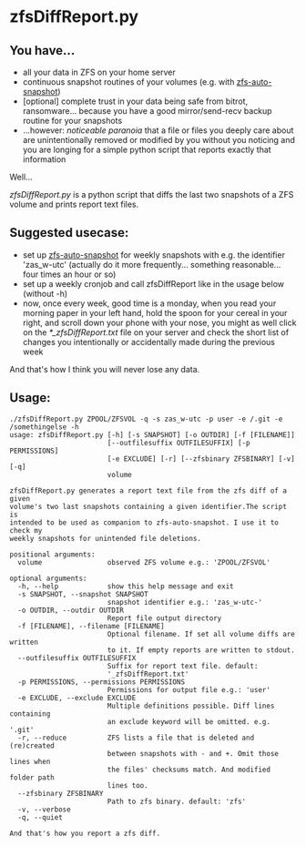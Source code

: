 # zfsDiffReport.py

## You have...

- all your data in ZFS on your home server
- continuous snapshot routines of your volumes (e.g. with [zfs-auto-snapshot](https://github.com/zfsonlinux/zfs-auto-snapshot))
- [optional] complete trust in your data being safe from bitrot, ransomware... because you have a good mirror/send-recv backup routine for your snapshots
- ...however: *noticeable paranoia* that a file or files you deeply care about are unintentionally removed or modified by you without you noticing and you are longing for a simple python script that reports exactly that information

Well...

*zfsDiffReport.py* is a python script that diffs the last two snapshots of a ZFS volume and prints report text files.

## Suggested usecase:

- set up [zfs-auto-snapshot](https://github.com/zfsonlinux/zfs-auto-snapshot) for weekly snapshots with e.g. the identifier 'zas_w-utc' (actually do it more frequently... something reasonable... four times an hour or so)
- set up a weekly cronjob and call zfsDiffReport like in the usage below (without -h)
- now, once every week, good time is a monday, when you read your morning paper in your left hand, hold the spoon for your cereal in your right, and scroll down your phone with your nose, you might as well click on the *\*_zfsDiffReport.txt* file on your server and check the short list of changes you intentionally or accidentally made during the previous week

And that's how I think you will never lose any data.

## Usage:

```
./zfsDiffReport.py ZPOOL/ZFSVOL -q -s zas_w-utc -p user -e /.git -e /somethingelse -h                                                                                   
usage: zfsDiffReport.py [-h] [-s SNAPSHOT] [-o OUTDIR] [-f [FILENAME]]
                        [--outfilesuffix OUTFILESUFFIX] [-p PERMISSIONS]
                        [-e EXCLUDE] [-r] [--zfsbinary ZFSBINARY] [-v] [-q]
                        volume

zfsDiffReport.py generates a report text file from the zfs diff of a given
volume's two last snapshots containing a given identifier.The script is
intended to be used as companion to zfs-auto-snapshot. I use it to check my
weekly snapshots for unintended file deletions.

positional arguments:
  volume                observed ZFS volume e.g.: 'ZPOOL/ZFSVOL'

optional arguments:
  -h, --help            show this help message and exit
  -s SNAPSHOT, --snapshot SNAPSHOT
                        snapshot identifier e.g.: 'zas_w-utc-'
  -o OUTDIR, --outdir OUTDIR
                        Report file output directory
  -f [FILENAME], --filename [FILENAME]
                        Optional filename. If set all volume diffs are written
                        to it. If empty reports are written to stdout.
  --outfilesuffix OUTFILESUFFIX
                        Suffix for report text file. default:
                        '_zfsDiffReport.txt'
  -p PERMISSIONS, --permissions PERMISSIONS
                        Permissions for output file e.g.: 'user'
  -e EXCLUDE, --exclude EXCLUDE
                        Multiple definitions possible. Diff lines containing
                        an exclude keyword will be omitted. e.g. '.git'
  -r, --reduce          ZFS lists a file that is deleted and (re)created
                        between snapshots with - and +. Omit those lines when
                        the files' checksums match. And modified folder path
                        lines too.
  --zfsbinary ZFSBINARY
                        Path to zfs binary. default: 'zfs'
  -v, --verbose
  -q, --quiet

And that's how you report a zfs diff.
```
